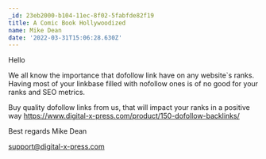 ```yaml
---
_id: 23eb2000-b104-11ec-8f02-5fabfde82f19
title: A Comic Book Hollywoodized
name: Mike Dean
date: '2022-03-31T15:06:28.630Z'
---
```

Hello 
 
We all know the importance that dofollow link have on any website`s ranks. 
Having most of your linkbase filled with nofollow ones is of no good for your ranks and SEO metrics. 
 
Buy quality dofollow links from us, that will impact your ranks in a positive way 
https://www.digital-x-press.com/product/150-dofollow-backlinks/ 
 
Best regards 
Mike Dean
 
support@digital-x-press.com
